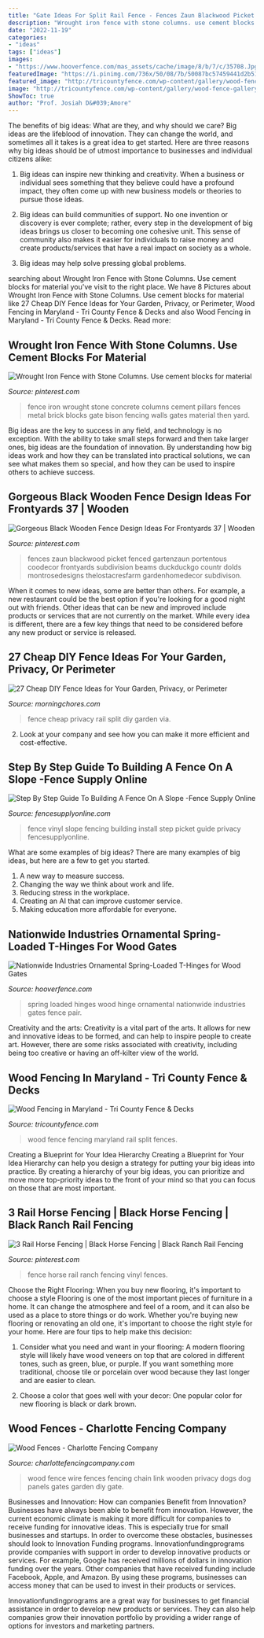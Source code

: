 ```yaml
---
title: "Gate Ideas For Split Rail Fence - Fences Zaun Blackwood Picket Fenced Gartenzaun Portentous Coodecor Frontyards Subdivision Beams Duckduckgo Countr Dolds Montrosedesigns Thelostacresfarm Gardenhomedecor Subdivison"
description: "Wrought iron fence with stone columns. use cement blocks for material"
date: "2022-11-19"
categories:
- "ideas"
tags: ["ideas"]
images:
- "https://www.hooverfence.com/mas_assets/cache/image/8/b/7/c/35708.Jpg"
featuredImage: "https://i.pinimg.com/736x/50/08/7b/50087bc57459441d2b516dc826c49663.jpg"
featured_image: "http://tricountyfence.com/wp-content/gallery/wood-fence-gallery/split-rail-fence.jpg"
image: "http://tricountyfence.com/wp-content/gallery/wood-fence-gallery/split-rail-fence.jpg"
ShowToc: true
author: "Prof. Josiah D&#039;Amore"
---
```



The benefits of big ideas: What are they, and why should we care?
Big ideas are the lifeblood of innovation. They can change the world, and sometimes all it takes is a great idea to get started. Here are three reasons why big ideas should be of utmost importance to businesses and individual citizens alike: 
1) Big ideas can inspire new thinking and creativity. When a business or individual sees something that they believe could have a profound impact, they often come up with new business models or theories to pursue those ideas. 

2) Big ideas can build communities of support. No one invention or discovery is ever complete; rather, every step in the development of big ideas brings us closer to becoming one cohesive unit. This sense of community also makes it easier for individuals to raise money and create products/services that have a real impact on society as a whole. 

3) Big ideas may help solve pressing global problems.

	

		
searching about Wrought Iron Fence with Stone Columns. Use cement blocks for material you've visit to the right place. We have 8 Pictures about Wrought Iron Fence with Stone Columns. Use cement blocks for material like 27 Cheap DIY Fence Ideas for Your Garden, Privacy, or Perimeter, Wood Fencing in Maryland - Tri County Fence &amp; Decks and also Wood Fencing in Maryland - Tri County Fence &amp; Decks. Read more:
		
    
## Wrought Iron Fence With Stone Columns. Use Cement Blocks For Material

<img loading=lazy src="https://i.pinimg.com/736x/5a/e2/8d/5ae28d5966819f3cd27a341f46981a5b--concrete-fence-metal-fence.jpg?b=t" onerror="this.onerror=null;this.src='https://tse2.mm.bing.net/th?id=OIP.Jna1T8RohuwnITKN7_9oSgHaFN&amp;pid=15.1';" alt="Wrought Iron Fence with Stone Columns. Use cement blocks for material">

_Source: pinterest.com_

>fence iron wrought stone concrete columns cement pillars fences metal brick blocks gate bison fencing walls gates material then yard. 

	

Big ideas are the key to success in any field, and technology is no exception. With the ability to take small steps forward and then take larger ones, big ideas are the foundation of innovation. By understanding how big ideas work and how they can be translated into practical solutions, we can see what makes them so special, and how they can be used to inspire others to achieve success.

    
## Gorgeous Black Wooden Fence Design Ideas For Frontyards 37 | Wooden

<img loading=lazy src="https://i.pinimg.com/736x/0b/9c/56/0b9c560bf848461ccfe61801efe06d7d.jpg" onerror="this.onerror=null;this.src='https://tse4.mm.bing.net/th?id=OIP.7Upgm59tKUSAxEO3tl4mMQHaFj&amp;pid=15.1';" alt="Gorgeous Black Wooden Fence Design Ideas For Frontyards 37 | Wooden">

_Source: pinterest.com_

>fences zaun blackwood picket fenced gartenzaun portentous coodecor frontyards subdivision beams duckduckgo countr dolds montrosedesigns thelostacresfarm gardenhomedecor subdivison. 

	

When it comes to new ideas, some are better than others. For example, a new restaurant could be the best option if you're looking for a good night out with friends. Other ideas that can be new and improved include products or services that are not currently on the market. While every idea is different, there are a few key things that need to be considered before any new product or service is released.

    
## 27 Cheap DIY Fence Ideas For Your Garden, Privacy, Or Perimeter

<img loading=lazy src="https://cdn.morningchores.com/wp-content/uploads/2016/12/split-rail-fence.jpg" onerror="this.onerror=null;this.src='https://tse4.mm.bing.net/th?id=OIP.sJI0KNraIPgVn3wexb22oQHaFj&amp;pid=15.1';" alt="27 Cheap DIY Fence Ideas for Your Garden, Privacy, or Perimeter">

_Source: morningchores.com_

>fence cheap privacy rail split diy garden via. 

	

2. Look at your company and see how you can make it more efficient and cost-effective.

    
## Step By Step Guide To Building A Fence On A Slope -Fence Supply Online

<img loading=lazy src="https://fencesupplyonline.com/wp-content/uploads/2018/04/20170516_121344-min-e1542384532123.jpg" onerror="this.onerror=null;this.src='https://tse1.mm.bing.net/th?id=OIP.KNjxsPVSs2_75MrZ4t4QbAHaEK&amp;pid=15.1';" alt="Step By Step Guide To Building A Fence On A Slope -Fence Supply Online">

_Source: fencesupplyonline.com_

>fence vinyl slope fencing building install step picket guide privacy fencesupplyonline. 

	

What are some examples of big ideas?
There are many examples of big ideas, but here are a few to get you started. 
1. A new way to measure success. 
2. Changing the way we think about work and life. 
3. Reducing stress in the workplace. 
4. Creating an AI that can improve customer service. 
5. Making education more affordable for everyone.

    
## Nationwide Industries Ornamental Spring-Loaded T-Hinges For Wood Gates

<img loading=lazy src="https://www.hooverfence.com/mas_assets/cache/image/8/b/7/c/35708.Jpg" onerror="this.onerror=null;this.src='https://tse4.mm.bing.net/th?id=OIP.xlIt2Np5Szu84bg0xbBBKQHaHa&amp;pid=15.1';" alt="Nationwide Industries Ornamental Spring-Loaded T-Hinges for Wood Gates">

_Source: hooverfence.com_

>spring loaded hinges wood hinge ornamental nationwide industries gates fence pair. 

	

Creativity and the arts:
Creativity is a vital part of the arts. It allows for new and innovative ideas to be formed, and can help to inspire people to create art. However, there are some risks associated with creativity, including being too creative or having an off-kilter view of the world.

    
## Wood Fencing In Maryland - Tri County Fence &amp; Decks

<img loading=lazy src="http://tricountyfence.com/wp-content/gallery/wood-fence-gallery/split-rail-fence.jpg" onerror="this.onerror=null;this.src='https://tse2.mm.bing.net/th?id=OIP.h8xZ08srxPkKtOUdt6GTYwHaGY&amp;pid=15.1';" alt="Wood Fencing in Maryland - Tri County Fence &amp; Decks">

_Source: tricountyfence.com_

>wood fence fencing maryland rail split fences. 

	

Creating a Blueprint for Your Idea Hierarchy
Creating a Blueprint for Your Idea Hierarchy can help you design a strategy for putting your big ideas into practice. By creating a hierarchy of your big ideas, you can prioritize and move more top-priority ideas to the front of your mind so that you can focus on those that are most important.

    
## 3 Rail Horse Fencing | Black Horse Fencing | Black Ranch Rail Fencing

<img loading=lazy src="https://i.pinimg.com/736x/50/08/7b/50087bc57459441d2b516dc826c49663.jpg" onerror="this.onerror=null;this.src='https://tse3.mm.bing.net/th?id=OIP.W57AviLV7Jh-qmybCbBDgwHaEg&amp;pid=15.1';" alt="3 Rail Horse Fencing | Black Horse Fencing | Black Ranch Rail Fencing">

_Source: pinterest.com_

>fence horse rail ranch fencing vinyl fences. 

	

Choose the Right Flooring: When you buy new flooring, it's important to choose a style
Flooring is one of the most important pieces of furniture in a home. It can change the atmosphere and feel of a room, and it can also be used as a place to store things or do work. Whether you're buying new flooring or renovating an old one, it's important to choose the right style for your home. Here are four tips to help make this decision: 
1. Consider what you need and want in your flooring: A modern flooring style will likely have wood veneers on top that are colored in different tones, such as green, blue, or purple. If you want something more traditional, choose tile or porcelain over wood because they last longer and are easier to clean. 

2. Choose a color that goes well with your decor: One popular color for new flooring is black or dark brown.

    
## Wood Fences - Charlotte Fencing Company

<img loading=lazy src="http://charlottefencingcompany.com/wp-content/uploads/2014/05/Wood-fence-with-wire.jpg" onerror="this.onerror=null;this.src='https://tse1.mm.bing.net/th?id=OIP.5Z6jWk_t262DpuhbUwIeFgHaFj&amp;pid=15.1';" alt="Wood Fences - Charlotte Fencing Company">

_Source: charlottefencingcompany.com_

>wood fence wire fences fencing chain link wooden privacy dogs dog panels gates garden diy gate. 

	

Businesses and Innovation: How can companies Benefit from Innovation?
Businesses have always been able to benefit from innovation. However, the current economic climate is making it more difficult for companies to receive funding for innovative ideas. This is especially true for small businesses and startups. In order to overcome these obstacles, businesses should look to Innovation Funding programs.
Innovationfundingprograms provide companies with support in order to develop innovative products or services. For example, Google has received millions of dollars in innovation funding over the years. Other companies that have received funding include Facebook, Apple, and Amazon. By using these programs, businesses can access money that can be used to invest in their products or services.

Innovationfundingprograms are a great way for businesses to get financial assistance in order to develop new products or services. They can also help companies grow their innovation portfolio by providing a wider range of options for investors and marketing partners.

